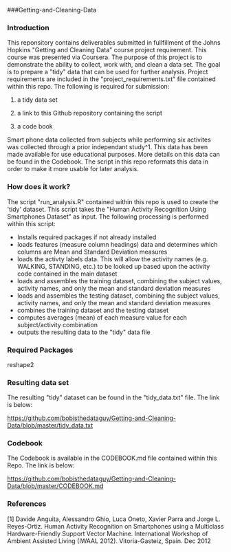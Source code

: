 ###Getting-and-Cleaning-Data

### Introduction
 
This reponsitory contains deliverables submitted in fullfillment of the Johns Hopkins "Getting and Cleaning Data" course project requirement. This course was presented via Coursera. The purpose of this project is to demonstrate the ability to collect, work with, and clean a data set. The goal is to prepare a "tidy" data that can be used for further analysis. Project requirements are included in the "project_requirements.txt" file contained within this repo. The following is required for submission:

1) a tidy data set

2) a link to this Github repository containing the script

3) a code book 

Smart phone data collected from subjects while performing six activites was collected through a prior independant study^1. This data has been made available for use educational purposes. More details on this data can be found in the Codebook. The script in this repo reformats this data in order to make it more usable for later analysis.

### How does it work?

The script "run_analysis.R" contained within this repo is used to create the 'tidy' dataset. This script takes the "Human Activity Recognition Using Smartphones Dataset" as input. The following processing is performed within this script:

- Installs required packages if not already installed
- loads features (measure column headings) data and determines which columns are Mean and Standard Deviation measures
- loads the activty labels data. This will allow the activity names (e.g. WALKING, STANDING, etc.) to be looked up based upon the activity code contained in the main dataset
- loads and assembles the training dataset, combining the subject values, activity names, and only the mean and standard deviation measures
- loads and assembles the testing dataset, combining the subject values, activity names, and only the mean and standard deviation measures
- combines the training dataset and the testing dataset
- computes averages (mean) of each measure value for each subject/activity combination
- outputs the resulting data to the "tidy" data file

### Required Packages

reshape2

### Resulting data set

The resulting "tidy" dataset can be found in the "tidy_data.txt" file. The link is below:

https://github.com/bobisthedataguy/Getting-and-Cleaning-Data/blob/master/tidy_data.txt

### Codebook

The Codebook is available in the CODEBOOK.md file contained within this Repo. The link is below:

https://github.com/bobisthedataguy/Getting-and-Cleaning-Data/blob/master/CODEBOOK.md


### References

[1] Davide Anguita, Alessandro Ghio, Luca Oneto, Xavier Parra and Jorge L. Reyes-Ortiz. Human Activity Recognition on Smartphones using a Multiclass Hardware-Friendly Support Vector Machine. International Workshop of Ambient Assisted Living (IWAAL 2012). Vitoria-Gasteiz, Spain. Dec 2012
